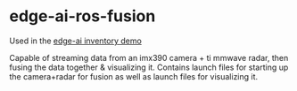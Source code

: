# edge-ai-ros-fusion

Used in the [edge-ai inventory demo](https://github.com/D3Engineering/edge-ai-ros-inventory-demo.git)

Capable of streaming data from an imx390 camera + ti mmwave radar, then fusing the data together & visualizing it.
Contains launch files for starting up the camera+radar for fusion as well as launch files for visualizing it.
